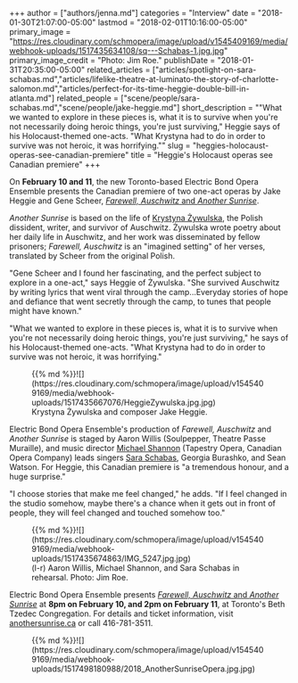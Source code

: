 +++
author = ["authors/jenna.md"]
categories = "Interview"
date = "2018-01-30T21:07:00-05:00"
lastmod = "2018-02-01T10:16:00-05:00"
primary_image = "https://res.cloudinary.com/schmopera/image/upload/v1545409169/media/webhook-uploads/1517435634108/sq---Schabas-1.jpg.jpg"
primary_image_credit = "Photo: Jim Roe."
publishDate = "2018-01-31T20:35:00-05:00"
related_articles = ["articles/spotlight-on-sara-schabas.md","articles/lifelike-theatre-at-luminato-the-story-of-charlotte-salomon.md","articles/perfect-for-its-time-heggie-double-bill-in-atlanta.md"]
related_people = ["scene/people/sara-schabas.md","scene/people/jake-heggie.md"]
short_description = "&quot;What we wanted to explore in these pieces is, what it is to survive when you&#039;re not necessarily doing heroic things, you&#039;re just surviving,&quot; Heggie says of his Holocaust-themed one-acts. &quot;What Krystyna had to do in order to survive was not heroic, it was horrifying.&quot;"
slug = "heggies-holocaust-operas-see-canadian-premiere"
title = "Heggie&#039;s Holocaust operas see Canadian premiere"
+++

On **February 10 and 11**, the new Toronto-based Electric Bond Opera Ensemble presents the Canadian premiere of two one-act operas by Jake Heggie and Gene Scheer, [*Farewell, Auschwitz* and *Another Sunrise*](https://www.beth-tzedec.org/page/hub/category/event-another-sunrise-farewell-auschwitz-opera).

*Another Sunrise* is based on the life of [Krystyna Żywulska](http://holocaustmusic.ort.org/places/camps/death-camps/auschwitz/zywulska-krystyna/), the Polish dissident, writer, and survivor of Auschwitz. Żywulska wrote poetry about her daily life in Auschwitz, and her work was disseminated by fellow prisoners; *Farewell, Auschwitz* is an "imagined setting" of her verses, translated by Scheer from the original Polish.

"Gene Scheer and I found her fascinating, and the perfect subject to explore in a one-act," says Heggie of Żywulska. "She survived Auschwitz by writing lyrics that went viral through the camp...Everyday stories of hope and defiance that went secretly through the camp, to tunes that people might have known." 

"What we wanted to explore in these pieces is, what it is to survive when you're not necessarily doing heroic things, you're just surviving," he says of his Holocaust-themed one-acts. "What Krystyna had to do in order to survive was not heroic, it was horrifying." 

<figure data-type="image">{{% md %}}![](https://res.cloudinary.com/schmopera/image/upload/v1545409169/media/webhook-uploads/1517435667076/HeggieZywulska.jpg.jpg)
<figcaption>Krystyna Żywulska and composer Jake Heggie.</figcaption>
</figure>

Electric Bond Opera Ensemble's production of *Farewell, Auschwitz* and *Another Sunrise* is staged by Aaron Willis (Soulpepper, Theatre Passe Muraille), and music director [Michael Shannon](/michael-shannon-the-opera-pianist/) (Tapestry Opera, Canadian Opera Company) leads singers [Sara Schabas](/spotlight-on-sara-schabas/), Georgia Burashko, and Sean Watson. For Heggie, this Canadian premiere is "a tremendous honour, and a huge surprise."

"I choose stories that make me feel changed," he adds. "If I feel changed in the studio somehow, maybe there's a chance when it gets out in front of people, they will feel changed and touched somehow too."

<figure data-type="image">{{% md %}}![](https://res.cloudinary.com/schmopera/image/upload/v1545409169/media/webhook-uploads/1517435674863/IMG_5247.jpg.jpg)
<figcaption>(l-r) Aaron Willis, Michael Shannon, and Sara Schabas in rehearsal. Photo: Jim Roe.</figcaption>
</figure>

Electric Bond Opera Ensemble presents [*Farewell, Auschwitz* and *Another Sunrise*](https://www.beth-tzedec.org/page/hub/category/event-another-sunrise-farewell-auschwitz-opera) at **8pm on February 10, and 2pm on February 11**, at Toronto's Beth Tzedec Congregation. For details and ticket information, visit [anothersunrise.ca](https://www.beth-tzedec.org/page/hub/category/event-another-sunrise-farewell-auschwitz-opera) or call 416-781-3511.

<figure data-type="image">{{% md %}}![](https://res.cloudinary.com/schmopera/image/upload/v1545409169/media/webhook-uploads/1517498180988/2018_AnotherSunriseOpera.jpg.jpg)
</figure>
